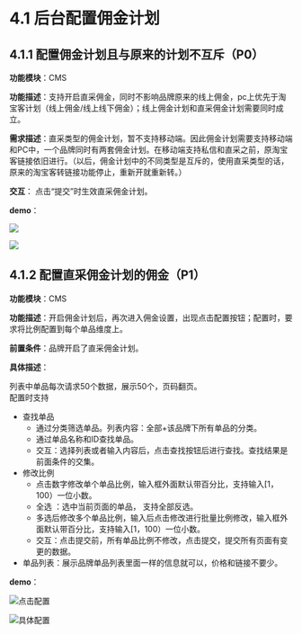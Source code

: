 # 4.1 后台配置佣金计划

## 4.1.1 配置佣金计划且与原来的计划不互斥（P0）

**功能模块**：CMS

**功能描述**：支持开启直采佣金，同时不影响品牌原来的线上佣金，pc上优先于淘宝客计划（线上佣金/线上线下佣金）；线上佣金计划和直采佣金计划需要同时成立。

**需求描述**：直采类型的佣金计划，暂不支持移动端。因此佣金计划需要支持移动端和PC中，一个品牌同时有两套佣金计划。在移动端支持私信和直采之前，原淘宝客链接依旧进行。（以后，佣金计划中的不同类型是互斥的，使用直采类型的话，原来的淘宝客转链接功能停止，重新开就重新转。）

**交互**： 点击“提交”时生效直采佣金计划。

**demo**：

![](http://192.168.1.75/documents/%E5%BA%94%E7%94%A8Web/Sprint28/_book/assets/%E4%BD%A3%E9%87%91%E8%AE%A1%E5%88%92%E9%85%8D%E7%BD%AE1.png)



![](http://192.168.1.75/documents/%E5%BA%94%E7%94%A8Web/Sprint28/_book/assets/%E4%BD%A3%E9%87%91%E8%AE%A1%E5%88%92%E9%85%8D%E7%BD%AE3.png)

## 4.1.2 配置直采佣金计划的佣金（P1）

**功能模块**：CMS

**功能描述**：开启佣金计划后，再次进入佣金设置，出现点击配置按钮；配置时，要求将比例配置到每个单品维度上。

**前置条件**：品牌开启了直采佣金计划。

**具体描述**：

列表中单品每次请求50个数据，展示50个，页码翻页。  
配置时支持

* 查找单品
  * 通过分类筛选单品。列表内容：全部+该品牌下所有单品的分类。
  * 通过单品名称和ID查找单品。
  * 交互：选择列表或者输入内容后，点击查找按钮后进行查找。查找结果是前面条件的交集。
* 修改比例
  * 点击数字修改单个单品比例，输入框外面默认带百分比，支持输入\[1，100）一位小数。
  * 全选 ：选中当前页面的单品， 支持全部反选。
  * 多选后修改多个单品比例，输入后点击修改进行批量比例修改，输入框外面默认带百分比，支持输入\[1，100）一位小数。
  * 交互：点击提交前，所有单品比例不修改，点击提交，提交所有页面有变更的数据。
* 单品列表：展示品牌单品列表里面一样的信息就可以，价格和链接不要少。

**demo**：

![&#x70B9;&#x51FB;&#x914D;&#x7F6E;](http://192.168.1.75/documents/%E5%BA%94%E7%94%A8Web/Sprint28/_book/assets/%E4%BD%A3%E9%87%91%E8%AE%A1%E5%88%92%E9%85%8D%E7%BD%AE2.png)



![&#x5177;&#x4F53;&#x914D;&#x7F6E;](http://192.168.1.75/documents/%E5%BA%94%E7%94%A8Web/Sprint28/_book/assets/%E4%BD%A3%E9%87%91%E8%AE%A1%E5%88%92%E9%85%8D%E7%BD%AE4.png)



